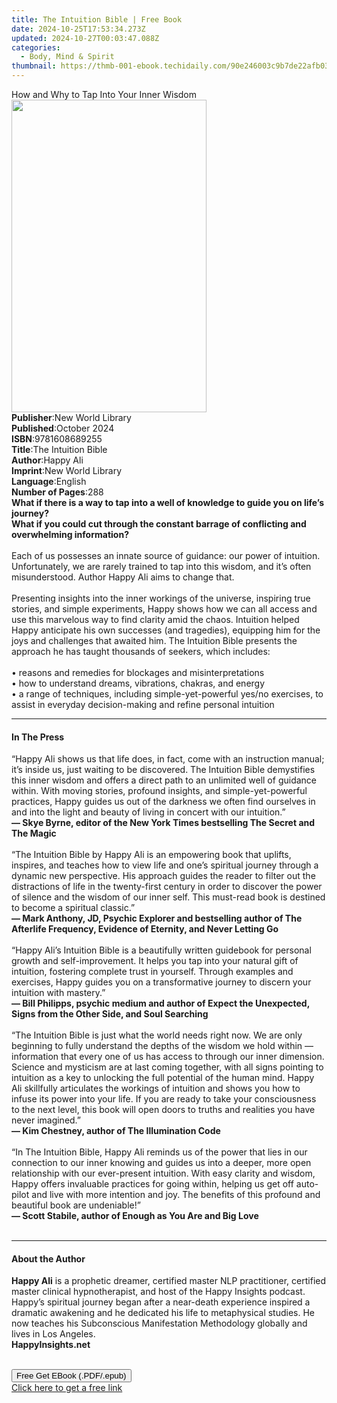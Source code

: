 ```yaml
---
title: The Intuition Bible | Free Book
date: 2024-10-25T17:53:34.273Z
updated: 2024-10-27T00:03:47.088Z
categories:
  - Body, Mind & Spirit
thumbnail: https://thmb-001-ebook.techidaily.com/90e246003c9b7de22afb03226d327cd2c7dbddd39402cf984631a22b92b558b4.jpg
---
```

<main id="book-container">
  <div class="flex flex-col">
    <div class="book-brief flex-1 py-6 px-4 sm:p-6 md:py-10 md:px-8">
      <!-- brief-->
      <div class="book-brief-main">
        How and Why to Tap Into Your Inner Wisdom
      </div>
    </div>
    <div
      class="book-meta-info flex-1 grid gap-4 col-start-1 col-end-3 row-start-1 sm:mb-6 sm:grid-cols-4 lg:gap-6 lg:col-start-2 lg:row-end-6 lg:row-span-6 lg:mb-0"
    >
      <div
        class="book-meta-info-left place-content-center mt-4 p-4 text-sm leading-6 col-start-2 col-span-2 dark:text-slate-400"
      >
        <img
          class="w-full h-500 object-cover rounded-lg sm:h-255 sm:col-span-2 lg:col-span-full"
          src="https://img-001-ebook.techidaily.com/185483445f3558ba7eb1745e7b75e6e46593e023c995a333aea00bb2a66ad5be.jpg"
          alt=""
          width="312"
          height="500"
        />
      </div>
      <div
        class="book-meta-info-right mt-2 col-start-1 row-start-2 col-span-3 self-center"
      >
        <!-- meta data  -->
        <div class="flex flex-col px-4 md:px-8">
          <div class="flex-1">
            <strong>Publisher</strong>:<span class="px-2"
              >New World Library</span
            >
          </div>
          <div class="flex-1">
            <strong>Published</strong>:<span class="px-2">October 2024</span>
          </div>
          <div class="flex-1">
            <strong>ISBN</strong>:<span class="px-2">9781608689255</span>
          </div>
          <div class="flex-1">
            <strong>Title</strong>:<span class="px-2">The Intuition Bible</span>
          </div>
          <div class="flex-1">
            <strong>Author</strong>:<span class="px-2">Happy Ali</span>
          </div>
          <div class="flex-1">
            <strong>Imprint</strong>:<span class="px-2">New World Library</span>
          </div>
          <div class="flex-1">
            <strong>Language</strong>:<span class="px-2">English</span>
          </div>
          <div class="flex-1">
            <strong>Number of Pages</strong>:<span class="px-2">288</span>
          </div>
        </div>
      </div>
    </div>
    <div class="book-description flex-1 py-6 px-4 sm:p-6 md:py-10 md:px-8">
      <div class="book-description-main">
        <div accordion-content="" id="description">
          <strong
            >What if there is a way to tap into a well of knowledge to guide you
            on life’s journey?<br />
            What if you could cut through the constant barrage of conflicting
            and overwhelming information?</strong
          ><br />
          <br />
          Each of us possesses an innate source of guidance: our power of
          intuition. Unfortunately, we are rarely trained to tap into this
          wisdom, and it’s often misunderstood. Author Happy Ali aims to change
          that.<br />
          <br />
          Presenting insights into the inner workings of the universe, inspiring
          true stories, and simple experiments, Happy shows how we can all
          access and use this marvelous way to find clarity amid the chaos.
          Intuition helped Happy anticipate his own successes (and tragedies),
          equipping him for the joys and challenges that awaited him. The
          Intuition Bible presents the approach he has taught thousands of
          seekers, which includes:<br />
          <br />
          • reasons and remedies for blockages and misinterpretations<br />
          • how to understand dreams, vibrations, chakras, and energy<br />
          • a range of techniques, including simple-yet-powerful yes/no
          exercises, to assist in everyday decision-making and refine personal
          intuition<br />
        </div>
        <div class="accordion-fader"></div>
      </div>
    </div>
    <div class="book-excerpts flex-1 py-6 px-4 sm:p-6 md:py-10 md:px-8">
      <!-- excerpts-->
      <div class="book-excerpts-main">
        <hr />
        <h4 class="placeholder placeholder-heading">
          <span>In The Press</span>
        </h4>
        <p>
          “Happy Ali shows us that life does, in fact, come with an instruction
          manual; it’s inside us, just waiting to be discovered. The Intuition
          Bible demystifies this inner wisdom and offers a direct path to an
          unlimited well of guidance within. With moving stories, profound
          insights, and simple-yet-powerful practices, Happy guides us out of
          the darkness we often find ourselves in and into the light and beauty
          of living in concert with our intuition.”<br />
          <strong
            >— Skye Byrne, editor of the New York Times bestselling The Secret
            and The Magic<br /> </strong
          ><br />
          “The Intuition Bible by Happy Ali is an empowering book that uplifts,
          inspires, and teaches how to view life and one’s spiritual journey
          through a dynamic new perspective. His approach guides the reader to
          filter out the distractions of life in the twenty-first century in
          order to discover the power of silence and the wisdom of our inner
          self. This must-read book is destined to become a spiritual
          classic.”<br />
          <strong
            >— Mark Anthony, JD, Psychic Explorer and bestselling author of The
            Afterlife Frequency, Evidence of Eternity, and Never Letting Go<br /> </strong
          ><br />
          “Happy Ali’s Intuition Bible is a beautifully written guidebook for
          personal growth and self-improvement. It helps you tap into your
          natural gift of intuition, fostering complete trust in yourself.
          Through examples and exercises, Happy guides you on a transformative
          journey to discern your intuition with mastery.”<br />
          <strong
            >— Bill Philipps, psychic medium and author of Expect the
            Unexpected, Signs from the Other Side, and Soul Searching<br /> </strong
          ><br />
          “The Intuition Bible is just what the world needs right now. We are
          only beginning to fully understand the depths of the wisdom we hold
          within — information that every one of us has access to through our
          inner dimension. Science and mysticism are at last coming together,
          with all signs pointing to intuition as a key to unlocking the full
          potential of the human mind. Happy Ali skillfully articulates the
          workings of intuition and shows you how to infuse its power into your
          life. If you are ready to take your consciousness to the next level,
          this book will open doors to truths and realities you have never
          imagined.”<br />
          <strong>— Kim Chestney, author of The Illumination Code<br /> </strong
          ><br />
          “In The Intuition Bible, Happy Ali reminds us of the power that lies
          in our connection to our inner knowing and guides us into a deeper,
          more open relationship with our ever-present intuition. With easy
          clarity and wisdom, Happy offers invaluable practices for going
          within, helping us get off auto-pilot and live with more intention and
          joy. The benefits of this profound and beautiful book are
          undeniable!”<br />
          <strong
            >— Scott Stabile, author of Enough as You Are and Big Love<br /> </strong
          ><br />
        </p>
      </div>
    </div>
    <div class="book-about-author flex-1 py-6 px-4 sm:p-6 md:py-10 md:px-8">
      <!-- about author-->
      <div class="book-main-author-main">
        <hr />
        <h4 class="placeholder placeholder-heading">
          <span>About the Author</span>
        </h4>
        <p>
          <strong>Happy Ali</strong> is a prophetic dreamer, certified master
          NLP practitioner, certified master clinical hypnotherapist, and host
          of the Happy Insights podcast. Happy’s spiritual journey began after a
          near-death experience inspired a dramatic awakening and he dedicated
          his life to metaphysical studies. He now teaches his Subconscious
          Manifestation Methodology globally and lives in Los Angeles.<br />
          <strong>HappyInsights.net</strong><br />
          <br />
        </p>
      </div>
    </div>
    <div class="book-free-get flex-1 py-6 px-4 sm:p-6 md:py-10 md:px-8">
      <button
        id="btn-free-get"
        class="bg-blue-500 hover:bg-blue-700 text-white font-bold py-2 px-4 rounded"
      >
        Free Get EBook (.PDF/.epub)
      </button>
      <div id="countdown-display" class="px-2 text-lg mt-2"></div>
      <a
        id="free-link"
        class="hidden bg-blue-500 hover:bg-blue-700 text-white font-bold py-2 px-4 rounded"
        href="https://www.ebooks.com/en-us/book/211331437/the-intuition-bible/happy-ali/"
        target="_blank"
        >Click here to get a free link</a
      >
    </div>
    <script>
      let countdownTime = 0;
      let countdownInterval = null;
      document
        .getElementById('btn-free-get')
        .addEventListener('click', startCountdown);
      function startCountdown() {
        countdownTime = new Date().getTime() + 60000 * 3;
        countdownInterval = setInterval(updateCountdown, 1000);
        document.getElementById('btn-free-get').disabled = true;
        document
          .getElementById('btn-free-get')
          .classList.add('bg-gray-500', 'cursor-not-allowed');
      }
      function updateCountdown() {
        let currentTime = new Date().getTime();
        let timeLeft = countdownTime - currentTime;
        let secondsLeft = Math.floor(timeLeft / 1000);
        document.getElementById('countdown-display').innerHTML =
          `Remaining time: ${secondsLeft} seconds.`;
        if (secondsLeft <= 0) {
          clearInterval(countdownInterval);
          document.getElementById('btn-free-get').classList.add('hidden');
          document.getElementById('free-link').classList.remove('hidden');
          document.getElementById('countdown-display').innerHTML = '';
        }
      }
    </script>
  </div>
</main>

<ins class="adsbygoogle"
      style="display:block"
      data-ad-client="ca-pub-7571918770474297"
      data-ad-slot="8358498916"
      data-ad-format="auto"
      data-full-width-responsive="true"></ins>
    